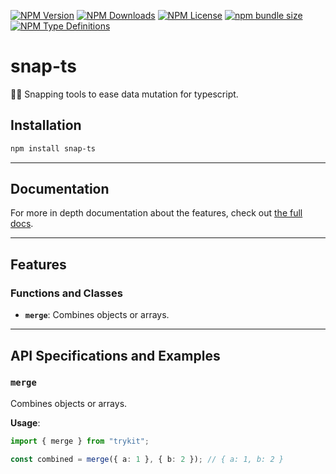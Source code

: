 [![NPM Version](https://img.shields.io/npm/v/snap-ts?style=flat-square?labelColor=black&color=navy)](https://npmjs.com/snap-ts/)
[![NPM Downloads](https://img.shields.io/npm/d18m/snap-ts?style=flat-square?labelColor=black&color=navy)](https://npmjs.com/snap-ts/)
[![NPM License](https://img.shields.io/npm/l/snap-ts?style=flat-square?labelColor=black&color=navy)](https://npmjs.com/snap-ts/)
[![npm bundle size](https://img.shields.io/bundlephobia/minzip/snap-ts?style=flat-square?labelColor=black&color=navy)](https://npmjs.com/snap-ts/)
[![NPM Type Definitions](https://img.shields.io/npm/types/snap-ts?style=flat-square?labelColor=black&color=navy)](https://npmjs.com/snap-ts/)

# snap-ts

🫰🍃 Snapping tools to ease data mutation for typescript.

## Installation

```bash
npm install snap-ts
```

---

## Documentation

For more in depth documentation about the features, check out [the full docs](https://github.com/m10rten/snap-ts/tree/main/docs).

---

## Features

### Functions and Classes

- **`merge`**: Combines objects or arrays.

---

## API Specifications and Examples

### `merge`

Combines objects or arrays.

**Usage**:

```ts
import { merge } from "trykit";

const combined = merge({ a: 1 }, { b: 2 }); // { a: 1, b: 2 }
```

